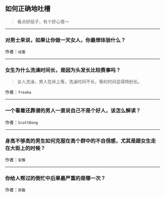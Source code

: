 ## 如何正确地吐槽

> 看点好段子，有个好心情～


 
---

### 对男士来说，如果让你做一天女人，你最想体验什么？

> 


作者：`经雷`

---

### 女生为什么洗澡时间长，是因为头发长比较费事吗？

> 女人洗澡，男人在床上等，洗澡时间不长，等的时间显得特别长。


作者：`freaka`

---

### 一个看着还靠谱的男人一直说自己不是个好人，该怎么解读？

> 


作者：`ScottDong`

---

### 身高不够高的男生如何克服在高个群中的不自信感，尤其是跟女生走在大街上的时候？

> 


作者：`安雅`

---

### 你给人帮过的倒忙中后果最严重的是哪一次？

> 


作者：`郭磊`